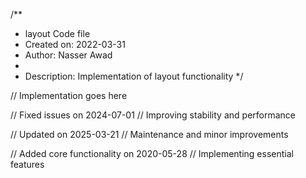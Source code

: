 /**
 * layout Code file
 * Created on: 2022-03-31
 * Author: Nasser Awad
 *
 * Description: Implementation of layout functionality
 */
 
// Implementation goes here


// Fixed issues on 2024-07-01
// Improving stability and performance

// Updated on 2025-03-21
// Maintenance and minor improvements

// Added core functionality on 2020-05-28
// Implementing essential features
